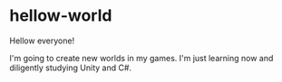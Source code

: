 # hellow-world

Hellow everyone!

I'm going to create new worlds in my games.
I'm just learning now and diligently studying Unity and C#.
